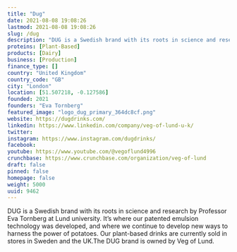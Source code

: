 ```yaml
---
title: "Dug"
date: 2021-08-08 19:08:26
lastmod: 2021-08-08 19:08:26
slug: /dug
description: "DUG is a Swedish brand with its roots in science and research by Professor Eva Tornberg at Lund university. It’s where our patented emulsion technology was developed, and where we continue to develop new ways to harness the power of potatoes. Our plant-based drinks are currently sold in stores in Sweden and the UK.The DUG brand is owned by Veg of Lund."
proteins: [Plant-Based]
products: [Dairy]
business: [Production]
finance_type: []
country: "United Kingdom"
country_code: "GB"
city: "London"
location: [51.507218, -0.127586]
founded: 2021
founders: "Eva Tornberg"
featured_image: "logo_dug_primary_364dc8cf.png"
website: https://dugdrinks.com/
linkedin: https://www.linkedin.com/company/veg-of-lund-u-k/
twitter: 
instagram: https://www.instagram.com/dugdrinks/
facebook: 
youtube: https://www.youtube.com/@vegoflund4996
crunchbase: https://www.crunchbase.com/organization/veg-of-lund
draft: false
pinned: false
homepage: false
weight: 5000
uuid: 9462
---
```

DUG is a Swedish brand with its roots in science and research by Professor Eva Tornberg at Lund university. It’s where our patented emulsion technology was developed, and where we continue to develop new ways to harness the power of potatoes. Our plant-based drinks are currently sold in stores in Sweden and the UK.The DUG brand is owned by Veg of Lund.
